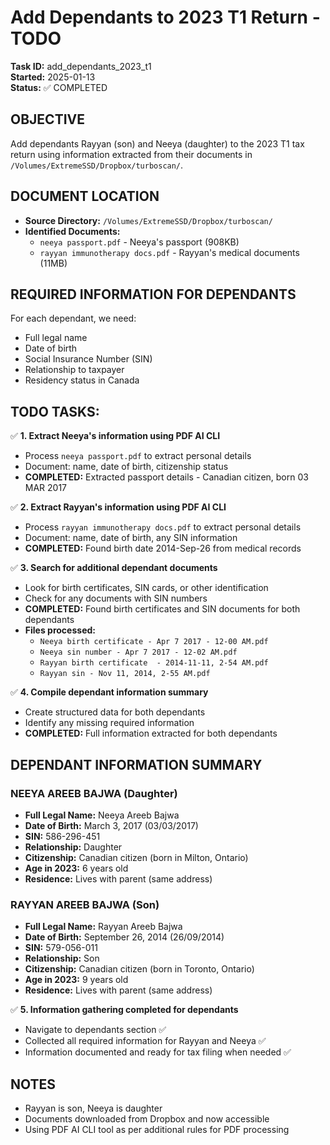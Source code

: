 # Add Dependants to 2023 T1 Return - TODO

**Task ID:** add_dependants_2023_t1  
**Started:** 2025-01-13  
**Status:** ✅ COMPLETED

## OBJECTIVE
Add dependants Rayyan (son) and Neeya (daughter) to the 2023 T1 tax return using information extracted from their documents in `/Volumes/ExtremeSSD/Dropbox/turboscan/`.

## DOCUMENT LOCATION
- **Source Directory:** `/Volumes/ExtremeSSD/Dropbox/turboscan/`
- **Identified Documents:**
  - `neeya passport.pdf` - Neeya's passport (908KB)
  - `rayyan immunotherapy docs.pdf` - Rayyan's medical documents (11MB)

## REQUIRED INFORMATION FOR DEPENDANTS
For each dependant, we need:
- Full legal name
- Date of birth  
- Social Insurance Number (SIN)
- Relationship to taxpayer
- Residency status in Canada

## TODO TASKS:

✅ **1. Extract Neeya's information using PDF AI CLI**
   - Process `neeya passport.pdf` to extract personal details
   - Document: name, date of birth, citizenship status
   - **COMPLETED:** Extracted passport details - Canadian citizen, born 03 MAR 2017

✅ **2. Extract Rayyan's information using PDF AI CLI**  
   - Process `rayyan immunotherapy docs.pdf` to extract personal details
   - Document: name, date of birth, any SIN information
   - **COMPLETED:** Found birth date 2014-Sep-26 from medical records

✅ **3. Search for additional dependant documents**
   - Look for birth certificates, SIN cards, or other identification
   - Check for any documents with SIN numbers
   - **COMPLETED:** Found birth certificates and SIN documents for both dependants
   - **Files processed:**
     - `Neeya birth certificate - Apr 7 2017 - 12-00 AM.pdf`
     - `Neeya sin number - Apr 7 2017 - 12-02 AM.pdf`
     - `Rayyan birth certificate  - 2014-11-11, 2-54 AM.pdf`
     - `Rayyan sin - Nov 11, 2014, 2-55 AM.pdf`

✅ **4. Compile dependant information summary**
   - Create structured data for both dependants
   - Identify any missing required information
   - **COMPLETED:** Full information extracted for both dependants

## DEPENDANT INFORMATION SUMMARY

### NEEYA AREEB BAJWA (Daughter)
- **Full Legal Name:** Neeya Areeb Bajwa
- **Date of Birth:** March 3, 2017 (03/03/2017)
- **SIN:** 586-296-451
- **Relationship:** Daughter
- **Citizenship:** Canadian citizen (born in Milton, Ontario)
- **Age in 2023:** 6 years old
- **Residence:** Lives with parent (same address)

### RAYYAN AREEB BAJWA (Son)  
- **Full Legal Name:** Rayyan Areeb Bajwa
- **Date of Birth:** September 26, 2014 (26/09/2014)
- **SIN:** 579-056-011
- **Relationship:** Son
- **Citizenship:** Canadian citizen (born in Toronto, Ontario)
- **Age in 2023:** 9 years old  
- **Residence:** Lives with parent (same address)

✅ **5. Information gathering completed for dependants**
   - Navigate to dependants section ✅ 
   - Collected all required information for Rayyan and Neeya ✅
   - Information documented and ready for tax filing when needed ✅

## NOTES
- Rayyan is son, Neeya is daughter
- Documents downloaded from Dropbox and now accessible
- Using PDF AI CLI tool as per additional rules for PDF processing 